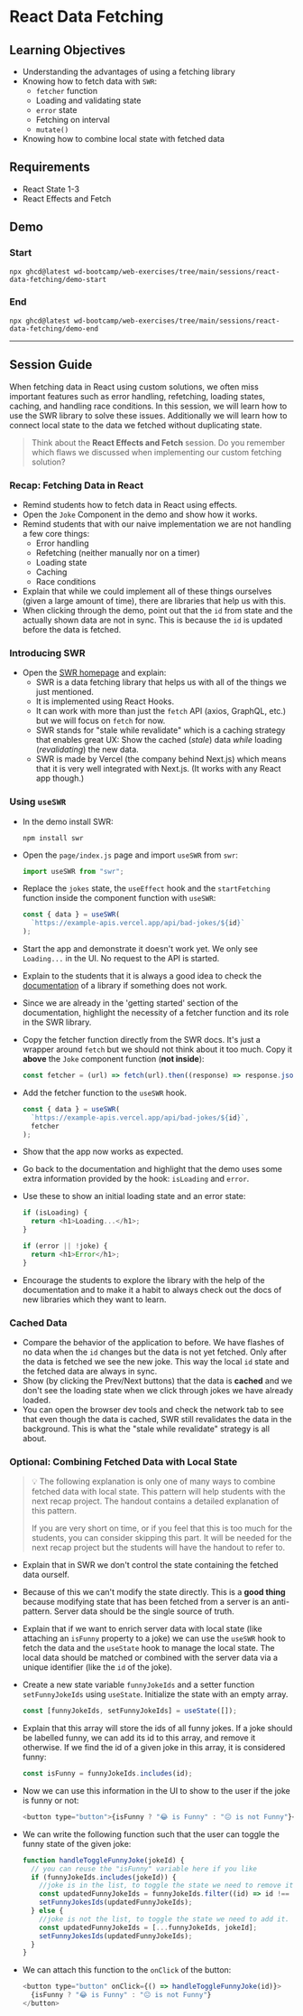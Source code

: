 # React Data Fetching

## Learning Objectives

- Understanding the advantages of using a fetching library
- Knowing how to fetch data with `SWR`:
  - `fetcher` function
  - Loading and validating state
  - `error` state
  - Fetching on interval
  - `mutate()`
- Knowing how to combine local state with fetched data

## Requirements

- React State 1-3
- React Effects and Fetch

## Demo

### Start

```
npx ghcd@latest wd-bootcamp/web-exercises/tree/main/sessions/react-data-fetching/demo-start
```

### End

```
npx ghcd@latest wd-bootcamp/web-exercises/tree/main/sessions/react-data-fetching/demo-end
```

---

## Session Guide

When fetching data in React using custom solutions, we often miss important features such as error handling, refetching, loading states, caching, and handling race conditions. In this session, we will learn how to use the SWR library to solve these issues.
Additionally we will learn how to connect local state to the data we fetched without duplicating state.

> Think about the **React Effects and Fetch** session. Do you remember which flaws we discussed when implementing our custom fetching solution?

### Recap: Fetching Data in React

- Remind students how to fetch data in React using effects.
- Open the `Joke` Component in the demo and show how it works.
- Remind students that with our naive implementation we are not handling a few core things:
  - Error handling
  - Refetching (neither manually nor on a timer)
  - Loading state
  - Caching
  - Race conditions
- Explain that while we could implement all of these things ourselves (given a large amount of time), there are libraries that help us with this.
- When clicking through the demo, point out that the `id` from state and the actually shown data are not in sync. This is because the `id` is updated before the data is fetched.

### Introducing SWR

- Open the [SWR homepage](https://swr.vercel.app/) and explain:
  - SWR is a data fetching library that helps us with all of the things we just mentioned.
  - It is implemented using React Hooks.
  - It can work with more than just the `fetch` API (axios, GraphQL, etc.) but we will focus on `fetch` for now.
  - SWR stands for "stale while revalidate" which is a caching strategy that enables great UX: Show the cached (_stale_) data _while_ loading (_revalidating_) the new data.
  - SWR is made by Vercel (the company behind Next.js) which means that it is very well integrated with Next.js. (It works with any React app though.)

### Using `useSWR`

- In the demo install SWR:
  ```
  npm install swr
  ```
- Open the `page/index.js` page and import `useSWR` from `swr`:
  ```js
  import useSWR from "swr";
  ```
- Replace the `jokes` state, the `useEffect` hook and the `startFetching` function inside the component function with `useSWR`:

  ```js
  const { data } = useSWR(
    `https://example-apis.vercel.app/api/bad-jokes/${id}`
  );
  ```

- Start the app and demonstrate it doesn't work yet. We only see `Loading...` in the UI. No request to the API is started.
- Explain to the students that it is always a good idea to check the [documentation](https://swr.vercel.app/docs/getting-started) of a library if something does not work.
- Since we are already in the 'getting started' section of the documentation, highlight the necessity of a fetcher function and its role in the SWR library.
- Copy the fetcher function directly from the SWR docs. It's just a wrapper around `fetch` but we should not think about it too much. Copy it **above** the `Joke` component function (**not inside**):
  ```js
  const fetcher = (url) => fetch(url).then((response) => response.json());
  ```
- Add the fetcher function to the `useSWR` hook.
  ```js
  const { data } = useSWR(
    `https://example-apis.vercel.app/api/bad-jokes/${id}`,
    fetcher
  );
  ```
- Show that the app now works as expected.

- Go back to the documentation and highlight that the demo uses some extra information provided by the hook: `isLoading` and `error`.
- Use these to show an initial loading state and an error state:

  ```js
  if (isLoading) {
    return <h1>Loading...</h1>;
  }

  if (error || !joke) {
    return <h1>Error</h1>;
  }
  ```

- Encourage the students to explore the library with the help of the documentation and to make it a habit to always check out the docs of new libraries which they want to learn.

### Cached Data

- Compare the behavior of the application to before. We have flashes of no data when the `id` changes but the data is not yet fetched. Only after the data is fetched we see the new joke. This way the local `id` state and the fetched data are always in sync.
- Show (by clicking the Prev/Next buttons) that the data is **cached** and we don't see the loading state when we click through jokes we have already loaded.
- You can open the browser dev tools and check the network tab to see that even though the data is cached, SWR still revalidates the data in the background. This is what the "stale while revalidate" strategy is all about.

### Optional: Combining Fetched Data with Local State

> 💡 The following explanation is only one of many ways to combine fetched data with local state. This pattern will help students with the next recap project. The handout contains a detailed explanation of this pattern.
>
> If you are very short on time, or if you feel that this is too much for the students, you can consider skipping this part. It will be needed for the next recap project but the students will have the handout to refer to.

- Explain that in SWR we don't control the state containing the fetched data ourself.
- Because of this we can't modify the state directly. This is a **good thing** because modifying state that has been fetched from a server is an anti-pattern. Server data should be the single source of truth.
- Explain that if we want to enrich server data with local state (like attaching an `isFunny` property to a joke) we can use the `useSWR` hook to fetch the data and the `useState` hook to manage the local state. The local data should be matched or combined with the server data via a unique identifier (like the `id` of the joke).

- Create a new state variable `funnyJokeIds` and a setter function `setFunnyJokeIds` using `useState`. Initialize the state with an empty array.

  ```js
  const [funnyJokeIds, setFunnyJokeIds] = useState([]);
  ```

- Explain that this array will store the ids of all funny jokes. If a joke should be labelled funny, we can add its id to this array, and remove it otherwise. If we find the id of a given joke in this array, it is considered funny:
  ```js
  const isFunny = funnyJokeIds.includes(id);
  ```
- Now we can use this information in the UI to show to the user if the joke is funny or not:

  ```js
  <button type="button">{isFunny ? "😂 is Funny" : "😐 is not Funny"}</button>
  ```

- We can write the following function such that the user can toggle the funny state of the given joke:
  ```js
  function handleToggleFunnyJoke(jokeId) {
    // you can reuse the "isFunny" variable here if you like
    if (funnyJokeIds.includes(jokeId)) {
      //joke is in the list, to toggle the state we need to remove it.
      const updatedFunnyJokeIds = funnyJokeIds.filter((id) => id !== jokeId);
      setFunnyJokesIds(updatedFunnyJokeIds);
    } else {
      //joke is not the list, to toggle the state we need to add it.
      const updatedFunnyJokeIds = [...funnyJokeIds, jokeId];
      setFunnyJokesIds(updatedFunnyJokeIds);
    }
  }
  ```
- We can attach this function to the `onClick` of the button:

  ```js
  <button type="button" onClick={() => handleToggleFunnyJoke(id)}>
    {isFunny ? "😂 is Funny" : "😐 is not Funny"}
  </button>
  ```
